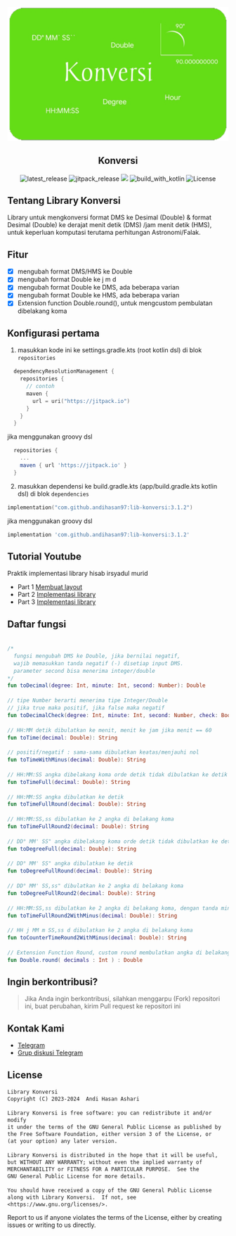 <p align="center">
  <img src="./img/ic_bannerr.png" alt="app_banner"/>
</p>

<h2 align="center"><b>Konversi</b></h2>

<p align="center">
<!-- Latest release -->
<img src="https://img.shields.io/github/v/release/andihasan97/lib-konversi?include_releases&label=latest%20release&style=for-the-badge&color=brightgreen" alt="latest_release"/>
<!-- Jitpack release -->
<img src="https://img.shields.io/jitpack/v/andihasan97/lib-konversi.svg?style=for-the-badge&color=brightgreen" alt="jitpack_release">
<!-- Github Repo size -->
<img src="https://img.shields.io/github/repo-size/andihasan97/lib-konversi?style=for-the-badge">
<!-- Build with Kotlin -->
<img src="https://img.shields.io/badge/Kotlin-C116E3?&style=for-the-badge&logo=kotlin&logoColor=white" alt="build_with_kotlin">
<!-- License -->
<img src="https://img.shields.io/github/license/andihasan97/lib-konversi?color=blue&style=for-the-badge&color=brightgreen" alt="License">
</p>

## Tentang Library Konversi

Library untuk mengkonversi format DMS ke Desimal (Double) &amp; format Desimal (Double) ke derajat menit detik (DMS) /jam menit detik (HMS), untuk keperluan komputasi terutama perhitungan Astronomi/Falak.

## Fitur

- [x] mengubah format DMS/HMS ke Double
- [x] mengubah format Double ke j m d
- [x] mengubah format Double ke DMS, ada beberapa varian 
- [x] mengubah format Double ke HMS, ada beberapa varian
- [x] Extension function Double.round(), untuk mengcustom pembulatan dibelakang koma

## Konfigurasi pertama

1. masukkan kode ini ke settings.gradle.kts (root kotlin dsl) di blok ```repositories```
```kotlin.kts
  dependencyResolutionManagement {
    repositories {
      // contoh
      maven {
        url = uri("https://jitpack.io")
      }
    }
  }
```
jika menggunakan groovy dsl
```groovy
  repositories {
    ...
    maven { url 'https://jitpack.io' }
  }
```
2. masukkan dependensi ke build.gradle.kts (app/build.gradle.kts kotlin dsl)
di blok ```dependencies``` 

```kotlin.kts
implementation("com.github.andihasan97:lib-konversi:3.1.2")
```
jika menggunakan groovy dsl
```groovy
implementation 'com.github.andihasan97:lib-konversi:3.1.2'
```

## Tutorial Youtube

Praktik implementasi library hisab irsyadul murid

- Part 1 [Membuat layout](https://youtu.be/UXJz_lqkXwk)
- Part 2 [Implementasi library](https://youtu.be/LefWCSdcV8s)
- Part 3 [Implementasi library](https://youtu.be/AxQ_ATx0imk)

## Daftar fungsi

```kotlin.kt

/* 
  fungsi mengubah DMS ke Double, jika bernilai negatif,
  wajib memasukkan tanda negatif (-) disetiap input DMS.
  parameter second bisa menerima integer/double
*/
fun toDecimal(degree: Int, minute: Int, second: Number): Double

// tipe Number berarti menerima tipe Integer/Double
// jika true maka positif, jika false maka negatif
fun toDecimalCheck(degree: Int, minute: Int, second: Number, check: Boolean): Double

// HH:MM detik dibulatkan ke menit, menit ke jam jika menit == 60
fun toTime(decimal: Double): String

// positif/negatif : sama-sama dibulatkan keatas/menjauhi nol
fun toTimeWithMinus(decimal: Double): String

// HH:MM:SS angka dibelakang koma orde detik tidak dibulatkan ke detik integer
fun toTimeFull(decimal: Double): String

// HH:MM:SS angka dibulatkan ke detik
fun toTimeFullRound(decimal: Double): String

// HH:MM:SS,ss dibulatkan ke 2 angka di belakang koma 
fun toTimeFullRound2(decimal: Double): String

// DD° MM' SS" angka dibelakang koma orde detik tidak dibulatkan ke detik integer
fun toDegreeFull(decimal: Double): String

// DD° MM' SS" angka dibulatkan ke detik
fun toDegreeFullRound(decimal: Double): String

// DD° MM' SS,ss" dibulatkan ke 2 angka di belakang koma
fun toDegreeFullRound2(decimal: Double): String

// HH:MM:SS,ss dibulatkan ke 2 angka di belakang koma, dengan tanda minus
fun toTimeFullRound2WithMinus(decimal: Double): String

// HH j MM m SS,ss d dibulatkan ke 2 angka di belakang koma
fun toCounterTimeRound2WithMinus(decimal: Double): String

// Extension Function Round, custom round membulatkan angka di belakang koma
fun Double.round( decimals : Int ) : Double

```

## Ingin berkontribusi?

> Jika Anda ingin berkontribusi, silahkan menggarpu (Fork) repositori ini, buat perubahan, kirim Pull request ke repositori ini

## Kontak Kami

- [Telegram](https://t.me/moonelfalakiy)
- [Grup diskusi Telegram](https://t.me/moonlight_studio01/9)

## License

```
Library Konversi
Copyright (C) 2023-2024  Andi Hasan Ashari

Library Konversi is free software: you can redistribute it and/or modify
it under the terms of the GNU General Public License as published by
the Free Software Foundation, either version 3 of the License, or
(at your option) any later version.

Library Konversi is distributed in the hope that it will be useful,
but WITHOUT ANY WARRANTY; without even the implied warranty of
MERCHANTABILITY or FITNESS FOR A PARTICULAR PURPOSE.  See the
GNU General Public License for more details.

You should have received a copy of the GNU General Public License
along with Library Konversi.  If not, see <https://www.gnu.org/licenses/>.
```
Report to us if anyone violates the terms of the License, either by creating issues or writing to us directly.
